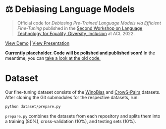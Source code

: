 # ⚖️ Debiasing Language Models

> Official code for _Debiasing Pre-Trained Language Models via Efficient Fine-Tuning_ published in the [Second Workshop on Language Technology for Equality, Diversity, Inclusion](https://sites.google.com/view/lt-edi-2022) at ACL 2022.

[View Demo](https://huggingface.co/spaces/michaelgira23/debiasing-lms) | [View Presentation](https://youtu.be/ErQ2NxIQ9Vg)

**Currently placeholder. Code will be polished and published soon!** In the meantime, you can [take a look at the old code.](https://github.com/michaelgira23/debiasing-lms/tree/old)

# Dataset

Our fine-tuning dataset consists of the [WinoBias](https://github.com/uclanlp/corefBias) and [CrowS-Pairs](https://github.com/nyu-mll/crows-pairs) datasets. After cloning the Git submodules for the respective datasets, run:

```bash
python dataset/prepare.py
```

`prepare.py` combines the datasets from each repository and splits them into a training (80%), cross-validation (10%), and testing sets (10%).
